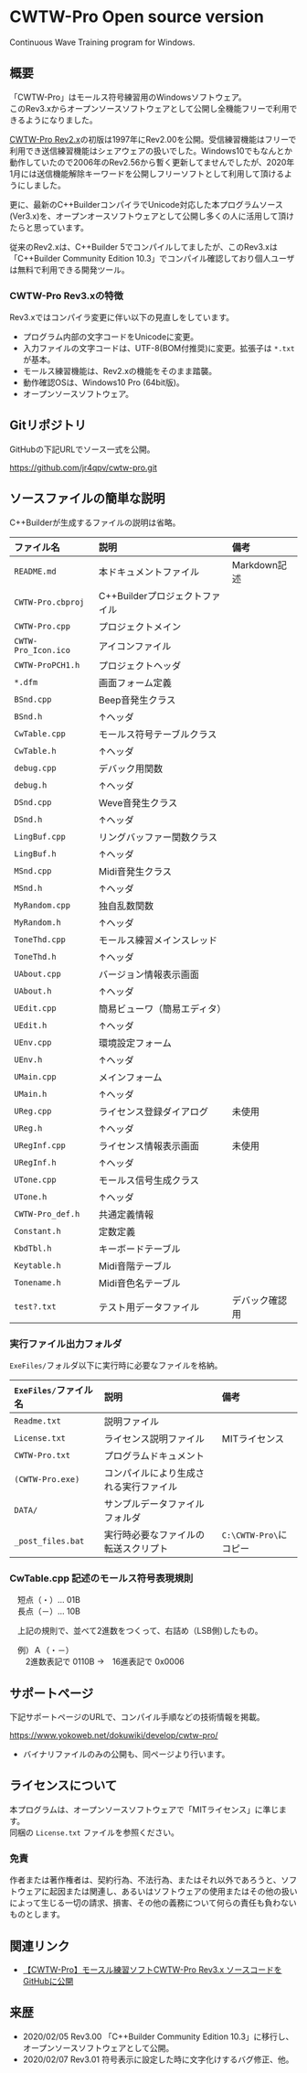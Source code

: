 ﻿CWTW-Pro Open source version
================================
Continuous Wave Training program for Windows.

概要
-----
「CWTW-Pro」はモールス符号練習用のWindowsソフトウェア。  
このRev3.xからオープンソースソフトウェアとして公開し全機能フリーで利用できるようになりました。

[CWTW-Pro Rev2.x](https://www.yokoweb.net/jr4qpv/cwt/index.html)の初版は1997年にRev2.00を公開。受信練習機能はフリーで利用でき送信練習機能はシェアウェアの扱いでした。Windows10でもなんとか動作していたので2006年のRev2.56から暫く更新してませんでしたが、2020年1月には送信機能解除キーワードを公開しフリーソフトとして利用して頂けるようにしました。

更に、最新のC++BuilderコンパイラでUnicode対応した本プログラムソース(Ver3.x)を、オープンオースソフトウェアとして公開し多くの人に活用して頂けたらと思っています。

従来のRev2.xは、C++Builder 5でコンパイルしてましたが、このRev3.xは「C++Builder Community Edition 10.3」でコンパイル確認しており個人ユーザは無料で利用できる開発ツール。

### CWTW-Pro Rev3.xの特徴
Rev3.xではコンパイラ変更に伴い以下の見直しをしています。

* プログラム内部の文字コードをUnicodeに変更。
* 入力ファイルの文字コードは、UTF-8(BOM付推奨)に変更。拡張子は `*.txt` が基本。
* モールス練習機能は、Rev2.xの機能をそのまま踏襲。
* 動作確認OSは、Windows10 Pro (64bit版)。
* オープンソースソフトウェア。

Gitリポジトリ
----------
GitHubの下記URLでソース一式を公開。

<https://github.com/jr4qpv/cwtw-pro.git>

ソースファイルの簡単な説明
-----------------------------
C++Builderが生成するファイルの説明は省略。

|ファイル名         |説明                       |備考                |
|:------------------|:--------------------------|:-------------------|
|`README.md`       |本ドキュメントファイル     |Markdown記述        |
|`CWTW-Pro.cbproj`|C++Builderプロジェクトファイル|                 |
|`CWTW-Pro.cpp`    |プロジェクトメイン         |                    |
|`CWTW-Pro_Icon.ico`|アイコンファイル         |                    |
|`CWTW-ProPCH1.h`  |プロジェクトヘッダ         |                   |
|`*.dfm`            |画面フォーム定義           |                   |
|`BSnd.cpp`         |Beep音発生クラス           |                   |
|`BSnd.h`           |↑ヘッダ                   |                   |
|`CwTable.cpp`     |モールス符号テーブルクラス |                   |
|`CwTable.h`       |↑ヘッダ                   |                   |
|`debug.cpp`       |デバック用関数             |                   |
|`debug.h`         |↑ヘッダ                   |                   |
|`DSnd.cpp`        |Weve音発生クラス           |                   |
|`DSnd.h`          |↑ヘッダ                    |                  |
|`LingBuf.cpp`    |リングバッファー関数クラス  |                   |
|`LingBuf.h`      |↑ヘッダ                    |                   |
|`MSnd.cpp`       |Midi音発生クラス            |                   |
|`MSnd.h`          |↑ヘッダ                   |                   |
|`MyRandom.cpp`   |独自乱数関数               |                   |
|`MyRandom.h`     |↑ヘッダ                   |                   |
|`ToneThd.cpp`    |モールス練習メインスレッド  |                  |
|`ToneThd.h`      |↑ヘッダ                    |                  |
|`UAbout.cpp`     |バージョン情報表示画面      |                  |
|`UAbout.h`       |↑ヘッダ                    |                  |
|`UEdit.cpp`      |簡易ビューワ（簡易エディタ） |                 |
|`UEdit.h`        |↑ヘッダ                     |                 |
|`UEnv.cpp`       |環境設定フォーム             |                 |
|`UEnv.h`         |↑ヘッダ                     |                 |
|`UMain.cpp`      |メインフォーム               |                 |
|`UMain.h`        |↑ヘッダ                     |                 |
|`UReg.cpp`       |ライセンス登録ダイアログ    |未使用            |
|`UReg.h`         |↑ヘッダ                    |                  |
|`URegInf.cpp`   |ライセンス情報表示画面      |未使用            |
|`URegInf.h`       |↑ヘッダ                  |                  |
|`UTone.cpp`       |モールス信号生成クラス    |                  |
|`UTone.h`         |↑ヘッダ                  |                  |
|`CWTW-Pro_def.h` |共通定義情報              |                  |
|`Constant.h`     |定数定義                   |                  |
|`KbdTbl.h`        |キーボードテーブル        |                  |
|`Keytable.h`     |Midi音階テーブル           |                  |
|`Tonename.h`     |Midi音色名テーブル         |                  |
|`test?.txt`      |テスト用データファイル     |デバック確認用    |


### 実行ファイル出力フォルダ
`ExeFiles/`フォルダ以下に実行時に必要なファイルを格納。

|`ExeFiles/`ファイル名 |説明                       |備考                |
|:------------------|:--------------------------|:-------------------|
|`Readme.txt`      |説明ファイル               |                    |
|`License.txt`     |ライセンス説明ファイル     |MITライセンス       |
|`CWTW-Pro.txt`    |プログラムドキュメント     |                    |
|`(CWTW-Pro.exe)`  |コンパイルにより生成される実行ファイル |        |
|`DATA/`            |サンプルデータファイルフォルダ  |               |
|`_post_files.bat` |実行時必要なファイルの転送スクリプト|`C:\CWTW-Pro\`にコピー |

### CwTable.cpp 記述のモールス符号表現規則
　短点（・）…	01B  
　長点（－）…	10B

　上記の規則で、並べて2進数をつくって、右詰め（LSB側)したもの。

　例）Ａ（・－）  
　　2進数表記で 0110B  →　16進表記で 0x0006

サポートページ
----------------
下記サポートページのURLで、コンパイル手順などの技術情報を掲載。

<https://www.yokoweb.net/dokuwiki/develop/cwtw-pro/>

* バイナリファイルのみの公開も、同ページより行います。

ライセンスについて
--------------------
本プログラムは、オープンソースソフトウェアで「MITライセンス」に準じます。  
同梱の `License.txt` ファイルを参照ください。

### 免責
作者または著作権者は、契約行為、不法行為、またはそれ以外であろうと、ソフトウェアに起因または関連し、あるいはソフトウェアの使用またはその他の扱いによって生じる一切の請求、損害、その他の義務について何らの責任も負わないものとします。

関連リンク
-----------

* [【CWTW-Pro】モースル練習ソフトCWTW-Pro Rev3.x ソースコードをGitHubに公開](https://www.yokoweb.net/2020/02/07/cwtw-pro-rev3-github/)

来歴
----
* 2020/02/05 Rev3.00 「C++Builder Community Edition 10.3」に移行し、オープンソースソフトウェアとして公開。
* 2020/02/07 Rev3.01 符号表示に設定した時に文字化けするバグ修正、他。
